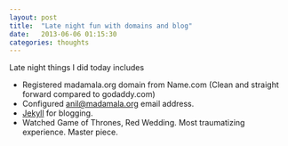 ```yaml
---
layout: post
title:  "Late night fun with domains and blog"
date:   2013-06-06 01:15:30
categories: thoughts
---
```



Late night things I did today includes

- Registered madamala.org domain from Name.com (Clean and straight forward compared to godaddy.com)
- Configured anil@madamala.org email address.
- [Jekyll](http://jekyllrb.com/) for blogging.
- Watched Game of Thrones, Red Wedding. Most traumatizing experience. Master piece.
